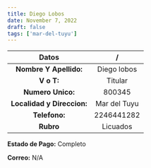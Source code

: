 ```yaml
---
title: Diego Lobos
date: November 7, 2022
draft: false
tags: ['mar-del-tuyu']
---
```


| **Datos**                    | /            |
| :--------------------------: | :-:          |
| **Nombre Y Apellido:**       | Diego lobos  |
| **V o T:**                   | Titular      |
| **Numero Unico:**            | 800345       |
| **Localidad y Direccion:**   | Mar del Tuyu |
| **Telefono:**                | 2246441282   |
| **Rubro**                    | Licuados     |

**Estado de Pago:** Completo

**Correo:** N/A

